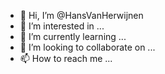 - 👋 Hi, I’m @HansVanHerwijnen
- 👀 I’m interested in ...
- 🌱 I’m currently learning ...
- 💞️ I’m looking to collaborate on ...
- 📫 How to reach me ...

<!---
HansVanHerwijnen/HansVanHerwijnen is a ✨ special ✨ repository because its `README.md` (this file) appears on your GitHub profile.
You can click the Preview link to take a look at your changes.
--->
